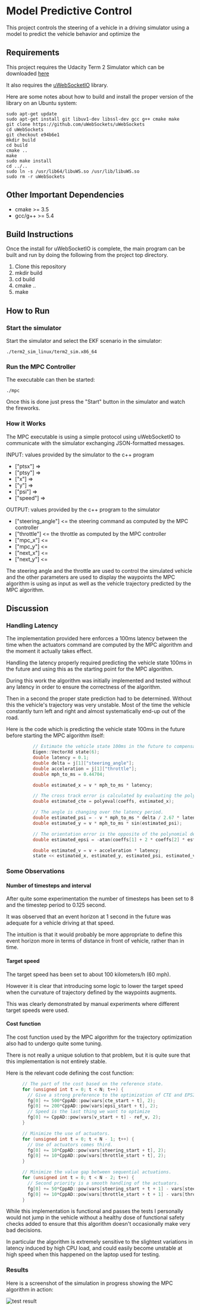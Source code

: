 # Model Predictive Control

This project controls the steering of a vehicle in a driving simulator
using a model to predict the vehicle behavior and optimize the

[//]: # (Image References)

[image01]: ./images/model-predictive-control.png "Model Predictive Control"

## Requirements

This project requires the Udacity Term 2 Simulator which can be downloaded
[here](https://github.com/udacity/self-driving-car-sim/releases)

It also requires the [uWebSocketIO](https://github.com/uWebSockets/uWebSockets)
library.

Here are some notes about how to build and install the proper version of the
library on an Ubuntu system:

    sudo apt-get update
    sudo apt-get install git libuv1-dev libssl-dev gcc g++ cmake make
    git clone https://github.com/uWebSockets/uWebSockets
    cd uWebSockets
    git checkout e94b6e1
    mkdir build
    cd build
    cmake ..
    make
    sudo make install
    cd ../..
    sudo ln -s /usr/lib64/libuWS.so /usr/lib/libuWS.so
    sudo rm -r uWebSockets

## Other Important Dependencies

* cmake >= 3.5
* gcc/g++ >= 5.4

## Build Instructions

Once the install for uWebSocketIO is complete, the main program can be built
and run by doing the following from the project top directory.

1. Clone this repository
2. mkdir build
3. cd build
4. cmake ..
5. make

## How to Run

### Start the simulator

Start the simulator and select the EKF scenario in the simulator:

    ./term2_sim_linux/term2_sim.x86_64

### Run the MPC Controller

The executable can then be started:

    ./mpc

Once this is done just press the "Start" button in the simulator and
watch the fireworks.

### How it Works

The MPC executable is using a simple protocol using uWebSocketIO to
communicate with the simulator exchanging JSON-formatted messages.

INPUT: values provided by the simulator to the c++ program

* ["ptsx"] => 
* ["ptsy"] => 
* ["x"] => 
* ["y"] => 
* ["psi"] => 
* ["speed"] => 

OUTPUT: values provided by the c++ program to the simulator

* ["steering_angle"] <= the steering command as computed by the MPC controller
* ["throttle"] <= the throttle as computed by the MPC controller
* ["mpc_x"] <= 
* ["mpc_y"] <= 
* ["next_x"] <= 
* ["next_y"] <= 

The steering angle and the throttle are used to control the simulated vehicle
and the other parameters are used to display the waypoints the MPC algorithm
is using as input as well as the vehicle trajectory predicted by the MPC algorithm.

## Discussion

### Handling Latency

The implementation provided here enforces a 100ms latency between the time when the
actuators command are computed by the MPC algorithm and the moment it actually takes
effect.

Handling the latency properly required predicting the vehicle state 100ms in the
future and using this as the starting point for the MPC algorithm.

During this work the algorithm was initially implemented and tested without any latency
in order to ensure the correctness of the algorithm.

Then in a second the proper state prediction had to be determined. Without this the vehicle's
trajectory was very unstable. Most of the time the vehicle constantly turn left and right
and almost systematically end-up out of the road.

Here is the code which is predicting the vehicle state 100ms in the future before starting
the MPC algorithm itself:

~~~.c++
          // Estimate the vehicle state 100ms in the future to compensate the 100ms latency.
          Eigen::VectorXd state(6);
          double latency = 0.1;
          double delta = j[1]["steering_angle"];
          double acceleration = j[1]["throttle"];
          double mph_to_ms = 0.44704;

          double estimated_x = v * mph_to_ms * latency;

          // The cross track error is calculated by evaluating the polynomial at x = 0.0.
          double estimated_cte = polyeval(coeffs, estimated_x);

          // The angle is changing over the latency period.
          double estimated_psi = - v * mph_to_ms * delta / 2.67 * latency;
          double estimated_y = v * mph_to_ms * sin(estimated_psi);

          // The orientation error is the opposite of the polynomial derivative.
          double estimated_epsi = -atan(coeffs[1] + 2 * coeffs[2] * estimated_x + 3 * coeffs[3] * estimated_x * estimated_x) - estimated_psi;

          double estimated_v = v + acceleration * latency;
          state << estimated_x, estimated_y, estimated_psi, estimated_v, estimated_cte, estimated_epsi;

~~~

### Some Observations

#### Number of timesteps and interval

After quite some experimentation the number of timesteps  has been set to 8
and the timestep period to 0.125 second.

It was observed that an event horizon at 1 second in the future was adequate for
a vehicle driving at that speed.

The intuition is that it would probably be more appropriate to define this event
horizon more in terms of distance in front of vehicle, rather than in time.

#### Target speed

The target speed has been set to about 100 kilometers/h (60 mph).

However it is clear that introducing some logic to lower the target speed when
the curvature of trajectory defined by the waypoints augments.

This was clearly demonstrated by manual experiments where different target speeds
were used.

#### Cost function

The cost function used by the MPC algorithm for the trajectory optimization also
had to undergo quite some tuning.

There is not really a unique solution to that problem, but it is quite sure that
this implementation is not entirely stable.

Here is the relevant code defining the cost function:

~~~.c++
      // The part of the cost based on the reference state.
      for (unsigned int t = 0; t < N; t++) {
        // Give a strong preference to the optimization of CTE and EPSI second
        fg[0] += 500*CppAD::pow(vars[cte_start + t], 2);
        fg[0] += 200*CppAD::pow(vars[epsi_start + t], 2);
        // Speed is the last thing we want to optimize
        fg[0] += CppAD::pow(vars[v_start + t] - ref_v, 2);
      }

      // Minimize the use of actuators.
      for (unsigned int t = 0; t < N - 1; t++) {
        // Use of actuators comes third.
        fg[0] += 10*CppAD::pow(vars[steering_start + t], 2);
        fg[0] += 10*CppAD::pow(vars[throttle_start + t], 2);
      }

      // Minimize the value gap between sequential actuations.
      for (unsigned int t = 0; t < N - 2; t++) {
        // Second priority is a smooth handling of the actuators.
        fg[0] += 50*CppAD::pow(vars[steering_start + t + 1] - vars[steering_start + t], 2);
        fg[0] += 10*CppAD::pow(vars[throttle_start + t + 1] - vars[throttle_start + t], 2);
      }

~~~

While this implementation is functional and passes the tests I personally would
not jump in the vehicle without a healthy dose of functional safety checks added
to ensure that this algorithm doesn't occasionally make very bad decisions.

In particular the algorithm is extremely sensitive to the slightest variations in latency
induced by high CPU load, and could easily become unstable at high speed when this
happened on the laptop used for testing.

### Results

Here is a screenshot of the simulation in progress showing the MPC algorithm in action:

![test result][image01]
